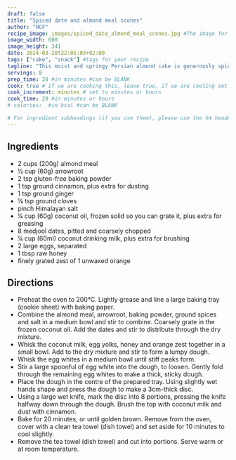 ```yaml
---
draft: false
title: "Spiced date and almond meal scones"
author: "HCF"
recipe_image: images/spiced_date_almond_meal_scones.jpg #The image for your recipe
image_width: 600
image_height: 341
date: 2024-03-20T22:05:03+02:00
tags: ["cake", "snack"] #tags for your recipe
tagline: "This moist and springy Persian almond cake is generously spiced with ground cardamom"
servings: 8
prep_time: 20 #in minutes #can be BLANK
cook: true # If we are cooking this, leave true, if we are cooling set to false
cook_increment: minutes # set to minutes or hours
cook_time: 20 #in minutes or hours
# calories:  #in kcal #can be BLANK

# For ingredient subheadings (if you use them), please use the h4 header.  For print view I have those elements targeted
---
```



## Ingredients

- 2 cups (200g) almond meal
- ½ cup (60g) arrowroot
- 2 tsp gluten-free baking powder
- 1 tsp ground cinnamon, plus extra for dusting
- 1 tsp ground ginger
- ⅛ tsp ground cloves
- pinch Himalayan salt
- ¼ cup (60g) coconut oil, frozen solid so you can grate it, plus extra for greasing
- 8 medjool dates, pitted and coarsely chopped
- ¼ cup (60ml) coconut drinking milk, plus extra for brushing
- 2 large eggs, separated
- 1 tbsp raw honey
- finely grated zest of 1 unwaxed orange

## Directions

- Preheat the oven to 200°C. Lightly grease and line a large baking tray (cookie sheet) with baking paper.
- Combine the almond meal, arrowroot, baking powder, ground spices and salt in a medium bowl and stir to combine. Coarsely grate in the frozen coconut oil. Add the dates and stir to distribute through the dry mixture.
- Whisk the coconut milk, egg yolks, honey and orange zest together in a small bowl. Add to the dry mixture and stir to form a lumpy dough.
- Whisk the egg whites in a medium bowl until stiff peaks form.
- Stir a large spoonful of egg white into the dough, to loosen. Gently fold through the remaining egg whites to make a thick, sticky dough.
- Place the dough in the centre of the prepared tray. Using slightly wet hands shape and press the dough to make a 3cm-thick disc.
- Using a large wet knife, mark the disc into 8 portions, pressing the knife halfway down through the dough. Brush the top with coconut milk and dust with cinnamon.
- Bake for 20 minutes, or until golden brown. Remove from the oven, cover with a clean tea towel (dish towel) and set aside for 10 minutes to cool slightly.
- Remove the tea towel (dish towel) and cut into portions. Serve warm or at room temperature.